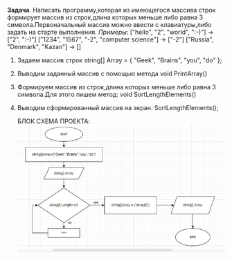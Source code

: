 **Задача**. Написать программу,которая из имеющегося массива строк формирует массив из строк,длина которых меньше либо равна 3 символа.Первоначальный массив можно ввести с клавиатуры,либо задать на старте выполнения.
*Примеры*: ["hello", "2", "world", ":-)"] -> ["2", ":-)"]
           ["1234", "1567", "-2", "computer science"] -> ["-2"]
           ["Russia", "Denmark", "Kazan"] -> []

1. Задаем массив строк
    string[] Array = { "Geek", "Brains", "you", "do" };
2. Выводим заданный массив с помощью метода
    void PrintArray()
3. Формируем массив из строк,длина которых меньше либо равна 3 символа.Для этого пишем метод:
    void SortLengthElements()  
4. Выводим сформированный массив на экран.
    SortLengthElements();    

    БЛОК СХЕМА ПРОЕКТА:
    ![Блок схема нашего пректа](BlockShema.jpg)